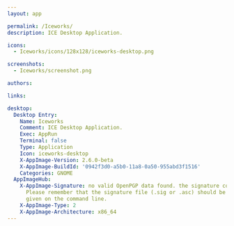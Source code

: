 ```yaml
---
layout: app

permalink: /Iceworks/
description: ICE Desktop Application.

icons:
  - Iceworks/icons/128x128/iceworks-desktop.png

screenshots:
  - Iceworks/screenshot.png

authors:

links:

desktop:
  Desktop Entry:
    Name: Iceworks
    Comment: ICE Desktop Application.
    Exec: AppRun
    Terminal: false
    Type: Application
    Icon: iceworks-desktop
    X-AppImage-Version: 2.6.0-beta
    X-AppImage-BuildId: '0942f3d0-a5b0-11a8-0a50-955abd3f1516'
    Categories: GNOME
  AppImageHub:
    X-AppImage-Signature: no valid OpenPGP data found. the signature could not be verified.
      Please remember that the signature file (.sig or .asc) should be the first file
      given on the command line.
    X-AppImage-Type: 2
    X-AppImage-Architecture: x86_64
---
```

